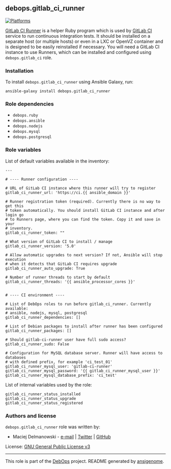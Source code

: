 ## debops.gitlab_ci_runner

[![Platforms](http://img.shields.io/badge/platforms-debian%20|%20ubuntu-lightgrey.svg)](#)

[GitLab CI Runner](https://github.com/gitlabhq/gitlab-ci-runner) is
a helper Ruby program which is used by [GitLab
CI](https://about.gitlab.com/gitlab-ci/) service to run continuous
integration tests. It should be installed on a separate host (or multiple
hosts) or even in a LXC or OpenVZ container and is designed to be easily
reinstalled if necessary. You will need a GitLab CI instance to use
Runners, which can be installed and configured using `debops.gitlab_ci`
role.

### Installation

To install `debops.gitlab_ci_runner` using Ansible Galaxy, run:

    ansible-galaxy install debops.gitlab_ci_runner

### Role dependencies

- `debops.ruby`
- `debops.ansible`
- `debops.nodejs`
- `debops.mysql`
- `debops.postgresql`



### Role variables

List of default variables available in the inventory:

    ---
    
    # ---- Runner configuration ----
    
    # URL of GitLab CI instance where this runner will try to register
    gitlab_ci_runner_url: 'https://ci.{{ ansible_domain }}'
    
    # Runner registration token (required). Currently there is no way to get this
    # token automatically. You should install GitLab CI instance and after login go
    # to Runners page, where you can find the token. Copy it and save in your
    # inventory.
    gitlab_ci_runner_token: ""
    
    # What version of GitLab CI to install / manage
    gitlab_ci_runner_version: '5.0'
    
    # Allow automatic upgrades to next version? If not, Ansible will stop execution
    # when it detects that GitLab CI requires upgrade
    gitlab_ci_runner_auto_upgrade: True
    
    # Number of runner threads to start by default
    gitlab_ci_runner_threads: '{{ ansible_processor_cores }}'
    
    
    # ---- CI environment ----
    
    # List of DebOps roles to run before gitlab_ci_runner. Currently available:
    # ansible, nodejs, mysql, postgresql
    gitlab_ci_runner_dependencies: []
    
    # List of Debian packages to install after runner has been configured
    gitlab_ci_runner_packages: []
    
    # Should gitlab-ci-runner user have full sudo access?
    gitlab_ci_runner_sudo: False
    
    # Configuration for MySQL database server. Runner will have access to databases
    # with defined prefix, for example 'ci_test_01'
    gitlab_ci_runner_mysql_user: 'gitlab-ci-runner'
    gitlab_ci_runner_mysql_password: '{{ gitlab_ci_runner_mysql_user }}'
    gitlab_ci_runner_mysql_database_prefix: 'ci_test'



List of internal variables used by the role:

    gitlab_ci_runner_status_installed
    gitlab_ci_runner_status_upgrade
    gitlab_ci_runner_status_registered



### Authors and license

`debops.gitlab_ci_runner` role was written by:

- Maciej Delmanowski - [e-mail](mailto:drybjed@gmail.com) | [Twitter](https://twitter.com/drybjed) | [GitHub](https://github.com/drybjed)


License: [GNU General Public License v3](https://tldrlegal.com/license/gnu-general-public-license-v3-(gpl-3))


***

This role is part of the [DebOps](http://debops.org/) project. README generated by [ansigenome](https://github.com/nickjj/ansigenome/).

